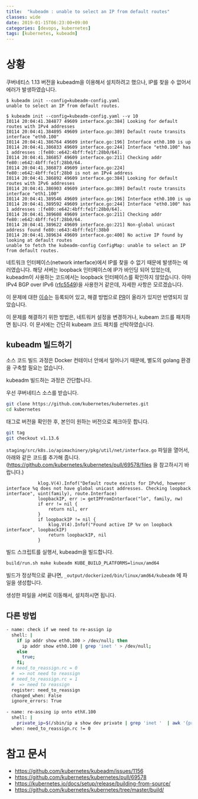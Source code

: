 ```yaml
---
title:  "kubeadm : unable to select an IP from default routes"
classes: wide
date: 2019-01-15T06:23:00+09:00
categories: [devops, kubernetes]
tags: [kubernetes, kubeadm]
---
```


# 상황
쿠버네티스 1.13 버전을 kubeadm을 이용해서 설치하려고 했으나, IP를 찾을 수 없어서 에러가 발생하였습니다.
```
$ kubeadm init --config=kubeadm-config.yaml
unable to select an IP from default routes.
 
$ kubeadm init --config=kubeadm-config.yaml --v 10
I0114 20:04:41.384877 49609 interface.go:384] Looking for default routes with IPv4 addresses
I0114 20:04:41.384895 49609 interface.go:389] Default route transits interface "eth0.100"
I0114 20:04:41.386764 49609 interface.go:196] Interface eth0.100 is up
I0114 20:04:41.386833 49609 interface.go:244] Interface "eth0.100" has 1 addresses :[fe80::e642:4bff:fe1f:28b0/64].
I0114 20:04:41.386857 49609 interface.go:211] Checking addr fe80::e642:4bff:fe1f:28b0/64.
I0114 20:04:41.386873 49609 interface.go:224] fe80::e642:4bff:fe1f:28b0 is not an IPv4 address
I0114 20:04:41.386892 49609 interface.go:384] Looking for default routes with IPv6 addresses
I0114 20:04:41.386903 49609 interface.go:389] Default route transits interface "eth1.100"
I0114 20:04:41.389546 49609 interface.go:196] Interface eth0.100 is up
I0114 20:04:41.389592 49609 interface.go:244] Interface "eth0.100" has 1 addresses :[fe80::e642:4bff:fe1f:28b0/64].
I0114 20:04:41.389608 49609 interface.go:211] Checking addr fe80::e642:4bff:fe1f:28b0/64.
I0114 20:04:41.389622 49609 interface.go:221] Non-global unicast address found fe80::e643:4bff:fe1f:38b0
I0114 20:04:41.389634 49609 interface.go:400] No active IP found by looking at default routes
unable to fetch the kubeadm-config ConfigMap: unable to select an IP from default routes.
```

네트워크 인터페이스(network interface)에서 IP를 찾을 수 없기 때문에 발생하는 에러였습니다. 해당 서버는 loopback 인터페이스에 IP가 바인딩 되어 있었는데, kubeadm이 사용하는 코드에서는 loopback 인터페이스를 확인하지 않았습니다.
아마 IPv4 BGP over IPv6 ([rfc5549](https://tools.ietf.org/html/rfc5549))을 사용한거 같은데, 자세한 사항은 모르겠습니다.

이 문제에 대한 [이슈](https://github.com/kubernetes/kubeadm/issues/1156)는 등록되어 있고, 
해결 방법으로 [PR](https://github.com/kubernetes/kubernetes/pull/69578)이 올라가 있지만 반영되지 않았습니다.

이 문제를 해결하기 위한 방법은, 네트워커 설정을 변경하거나, kubeam 코드를 패치하면 됩니다.
이 문서에는 간단히 kubeam 코드 패치를 선탁하였습니다.

## kubeadm 빌드하기
소스 코드 빌드 과정은 Docker 컨테이너 안에서 일어나기 때문에, 별도의 golang 환경을 구축할 필요는 없습니다.

kubeadm 빌드하는 과정은 간단합니다.

우선 쿠버네티스 소스를 받습니다.
```bash
git clone https://github.com/kubernetes/kubernetes.git
cd kubernetes
```
태그로 버전을 확인한 후, 본인이 원하는 버전으로 체크아웃 합니다.
```bash
git tag
git checkout v1.13.6
```

```staging/src/k8s.io/apimachinery/pkg/util/net/interface.go``` 파일을 열어서, 아래와 같은 코드를 추가해 줍니다. 
(https://github.com/kubernetes/kubernetes/pull/69578/files 을 참고하시기 바랍니다.)
```golang
			klog.V(4).Infof("Default route exists for IPv%d, however interface %q does not have global unicast addresses. Checking loopback interface", uint(family), route.Interface)
			loopbackIP, err := getIPFromInterface("lo", family, nw)
			if err != nil {
				return nil, err
			}
			if loopbackIP != nil {
				klog.V(4).Infof("Found active IP %v on loopback interface", loopbackIP)
				return loopbackIP, nil
			}

```

빌드 스크립트를 실행서, kubeadm을 빌드합니다.
```bash
build/run.sh make kubeadm KUBE_BUILD_PLATFORMS=linux/amd64
```

빌드가 정상적으로 끝나면, ```_output/dockerized/bin/linux/amd64/kubeadm``` 에 파일을 생성합니다.

생성한 파일을 서버로 이동해서, 설치하시면 됩니다.


## 다른 방법
```bash
- name: check if we need to re-assign ip
  shell: |
    if ip addr show eth0.100 > /dev/null; then
      ip addr show eth0.100 | grep 'inet ' > /dev/null;
    else
      true;
    fi;
  # need_to_reassign.rc = 0
  #  => not need to reassign
  # need_to_reassign.rc = 1
  #  => need to reassign
  register: need_to_reassign
  changed_when: False
  ignore_errors: True
   
- name: re-assing ip onto ethX.100
  shell: |
    private_ip=$(/sbin/ip a show dev private | grep 'inet '  | awk '{print $2}') && /sbin/ip addr add ${private_ip} dev eth0.100 && /sbin/ip addr add ${private_ip} dev eth1.100
  when: need_to_reassign.rc != 0

```


# 참고 문서
- https://github.com/kubernetes/kubeadm/issues/1156
- https://github.com/kubernetes/kubernetes/pull/69578
- https://kubernetes.io/docs/setup/release/building-from-source/
- https://github.com/kubernetes/kubernetes/tree/master/build/


